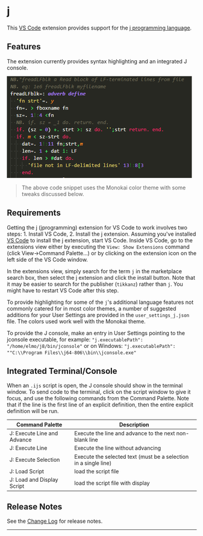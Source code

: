 # j

This [VS Code](https://code.visualstudio.com) extension provides support for the [j programming language](http://www.jsoftware.com/).

## Features

The extension currently provides syntax highlighting and an integrated J console.

![syntax highlighting](images/syntaxhilite.png)
>The above code snippet uses the Monokai color theme with some tweaks discussed below.

## Requirements

Getting the j (jprogramming) extension for VS Code to work involves two steps: 1.
Install VS Code, 2. Install the j extension.
Assuming you've installed [VS Code](https://code.visualstudio.com/) to install the j extension, start VS Code. Inside VS Code, go to the extensions view either by
executing the ``View: Show Extensions`` command (click View->Command Palette...)
or by clicking on the extension icon on the left side of the VS Code
window.

In the extensions view, simply search for the term ``j`` in the marketplace
search box, then select the j extension and click the install button. Note that it may be easier to search for the publisher (``tikkanz``) rather than ``j``.
You might have to restart VS Code after this step.

To provide highlighting for some of the ``j``'s additional language features not commonly catered for in most color themes, a number of suggested additions for your User Settings are provided in the ``user_settings_j.json`` file. The colors used work well with the Monokai theme.

To provide the J console,  make an entry in User Settings pointing to the jconsole executable, for example: ``"j.executablePath": "/home/elmo/j8/bin/jconsole"`` or on Windows:
``"j.executablePath": ""C:\\Program Files\\j64-806\\bin\\jconsole.exe"``

## Integrated Terminal/Console

When an `.ijs` script is open, the J console should show in the terminal window. To send code to the terminal, click on the script window to give it focus, and use the following commands from the Command Palette. Note that if the line is the first line of an explicit definition, then the entire explicit definition will be run.

| Command Palette             | Description  |
|-----------------------------|--------------|
| J: Execute Line and Advance | Execute the line and advance to the next non-blank line |
| J: Execute Line             | Execute the line without advancing |
| J: Execute Selection        | Execute the selected text (must be a selection in a single line) |
| J: Load Script              | load the script file |
| J: Load and Display Script  | load the script file with display |


## Release Notes

See the [Change Log](CHANGELOG.md) for release notes.

-----------------------------------------------------------------------------------------------------------
